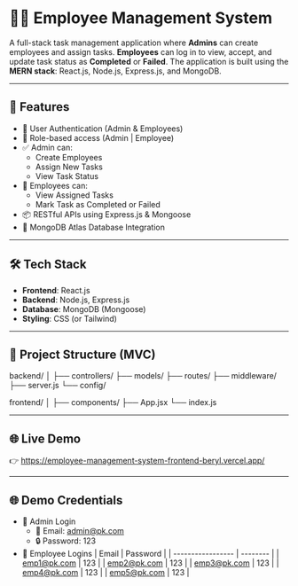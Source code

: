 # 🧑‍💼 Employee Management System

A full-stack task management application where **Admins** can create employees and assign tasks. **Employees** can log in to view, accept, and update task status as **Completed** or **Failed**. The application is built using the **MERN stack**: React.js, Node.js, Express.js, and MongoDB.

---

## 🚀 Features

- 🔐 User Authentication (Admin & Employees)
- 👥 Role-based access (Admin | Employee)
- ✅ Admin can:
  - Create Employees
  - Assign New Tasks
  - View Task Status
- 📝 Employees can:
  - View Assigned Tasks
  - Mark Task as Completed or Failed
- 📦 RESTful APIs using Express.js & Mongoose
- 💾 MongoDB Atlas Database Integration

---

## 🛠 Tech Stack

- **Frontend**: React.js
- **Backend**: Node.js, Express.js
- **Database**: MongoDB (Mongoose)
- **Styling**: CSS (or Tailwind)

---

## 📂 Project Structure (MVC)
backend/
│
├── controllers/
├── models/
├── routes/
├── middleware/
├── server.js
└── config/


frontend/
│
├── components/
├── App.jsx
└── index.js


---

## 🌐 Live Demo
👉 https://employee-management-system-frontend-beryl.vercel.app/

---

## 🌐 Demo Credentials
- 🔑 Admin Login
    - 📧 Email: admin@pk.com
    - 🔒 Password: 123
- 👷 Employee Logins
    | Email             | Password |
    | ----------------- | -------- |
    | emp1@pk.com       | 123      |
    | emp2@pk.com       | 123      |
    | emp3@pk.com       | 123      |
    | emp4@pk.com       | 123      |
    | emp5@pk.com       | 123      |
    
